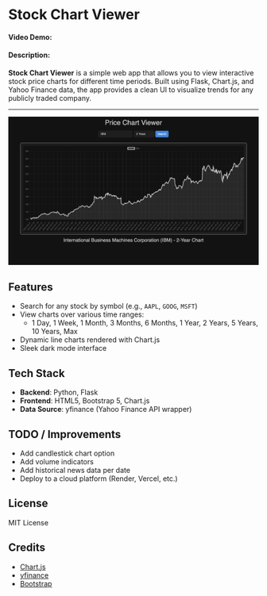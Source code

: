 # Stock Chart Viewer
#### Video Demo: <url>
#### Description:
**Stock Chart Viewer** is a simple web app that allows you to view interactive stock price charts for different time periods. Built using Flask, Chart.js, and Yahoo Finance data, the app provides a clean UI to visualize trends for any publicly traded company.

---

<img src="docs/preview.png" alt="Preview of Price Chart Viewer" >

## Features

- Search for any stock by symbol (e.g., `AAPL`, `GOOG`, `MSFT`)
- View charts over various time ranges:
  - 1 Day, 1 Week, 1 Month, 3 Months, 6 Months, 1 Year, 2 Years, 5 Years, 10 Years, Max
- Dynamic line charts rendered with Chart.js
- Sleek dark mode interface


## Tech Stack

- **Backend**: Python, Flask
- **Frontend**: HTML5, Bootstrap 5, Chart.js
- **Data Source**: yfinance (Yahoo Finance API wrapper)



## TODO / Improvements

- Add candlestick chart option
- Add volume indicators
- Add historical news data per date
- Deploy to a cloud platform (Render, Vercel, etc.)

## License

MIT License


## Credits

- [Chart.js](https://www.chartjs.org/)
- [yfinance](https://github.com/ranaroussi/yfinance)
- [Bootstrap](https://getbootstrap.com/)
